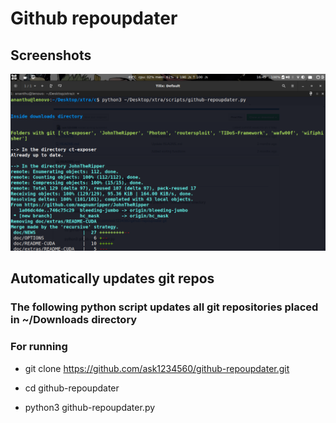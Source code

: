 # Github repoupdater


## Screenshots

<img src="gusc.png" width=1000px >




## Automatically updates git repos

### The following python script updates all git repositories placed in ~/Downloads directory

### For running 

* git clone https://github.com/ask1234560/github-repoupdater.git

* cd github-repoupdater

* python3 github-repoupdater.py 

